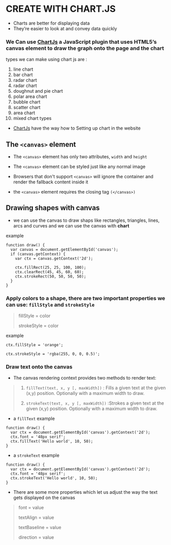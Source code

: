 # CREATE WITH CHART.JS

* Charts are better for displaying data
* They’re easier to look at and convey data quickly

### We Can use [ChartJs](https://www.chartjs.org/) a JavaScript plugin that uses HTML5’s canvas element to draw the graph onto the page and the chart 
types we can make using chart js are : 

1. line chart
2. bar chart
3. radar chart
4. radar chart
5. doughnut and pie chart
6. polar area chart
7. bubble chart
8. scatter chart
9. area chart
10. mixed chart types

* [ChartJs](https://www.chartjs.org/) have the way how to Setting up chart in the website

## The `<canvas>` element

* The `<canvas>` element has only two attributes, `width` and `height`

* The `<canvas>` element can be styled just like any normal image

* Browsers that don't support `<canvas>` will ignore the container and render the fallback content inside it

*  the `<canvas>` element requires the closing tag `(</canvas>)`

## Drawing shapes with canvas

* we can use the canvas to draw shaps like  rectangles, triangles, lines, arcs and curves and we can use the canvas with **chart**

example 

```
function draw() {
  var canvas = document.getElementById('canvas');
  if (canvas.getContext) {
    var ctx = canvas.getContext('2d');

    ctx.fillRect(25, 25, 100, 100);
    ctx.clearRect(45, 45, 60, 60);
    ctx.strokeRect(50, 50, 50, 50);
  }
}

```

### Apply colors to a shape, there are two important properties we can use: `fillStyle` and `strokeStyle`

> fillStyle = color
>
> strokeStyle = color

example

```
ctx.fillStyle = 'orange';

ctx.strokeStyle = 'rgba(255, 0, 0, 0.5)';

```

### Draw text onto the canvas

* The canvas rendering context provides two methods to render text:
> 1. `fillText(text, x, y [, maxWidth])` : Fills a given text at the given (x,y) position. Optionally with a maximum width to draw.
>
> 2. `strokeText(text, x, y [, maxWidth])` :Strokes a given text at the given (x,y) position. Optionally with a maximum width to draw.

* a `fillText` example

```
function draw() {
  var ctx = document.getElementById('canvas').getContext('2d');
  ctx.font = '48px serif';
  ctx.fillText('Hello world', 10, 50);
}

```

* a `strokeText` example

```
function draw() {
  var ctx = document.getElementById('canvas').getContext('2d');
  ctx.font = '48px serif';
  ctx.strokeText('Hello world', 10, 50);
}

```

* There are some more properties which let us adjust the way the text gets displayed on the canvas

> font = value
>
> textAlign = value
>
> textBaseline = value
>
> direction = value
